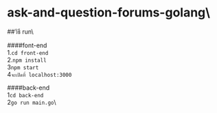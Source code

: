 # ask-and-question-forums-golang\

##วิธี run\

####font-end\
1.`cd front-end`\
2.`npm install`\
3`npm start`\
4`จะเปิดที่ localhost:3000`

####back-end\
1`cd back-end`\
2`go run main.go`\
